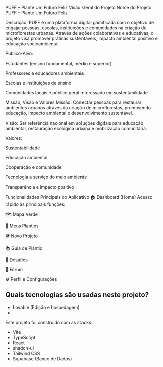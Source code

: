PUFF – Plante Um Futuro Feliz
Visão Geral do Projeto
Nome do Projeto: PUFF – Plante Um Futuro Feliz

Descrição:
PUFF é uma plataforma digital gamificada com o objetivo de engajar pessoas, escolas, instituições e comunidades na criação de microflorestas urbanas. Através de ações colaborativas e educativas, o projeto visa promover práticas sustentáveis, impacto ambiental positivo e educação socioambiental.

Público-Alvo:

Estudantes (ensino fundamental, médio e superior)

Professores e educadores ambientais

Escolas e instituições de ensino

Comunidades locais e público geral interessado em sustentabilidade

Missão, Visão e Valores
Missão:
Conectar pessoas para restaurar ambientes urbanos através da criação de microflorestas, promovendo educação, impacto ambiental e desenvolvimento sustentável.

Visão:
Ser referência nacional em soluções digitais para educação ambiental, restauração ecológica urbana e mobilização comunitária.

Valores:

Sustentabilidade

Educação ambiental

Cooperação e comunidade

Tecnologia a serviço do meio ambiente

Transparência e impacto positivo

Funcionalidades Principais do Aplicativo
🏠 Dashboard (Home)
Acesso rápido às principais funções:

🗺️ Mapa Verde

🌳 Meus Plantios

🛠️ Novo Projeto

📚 Guia de Plantio

🎯 Desafios

🤝 Fórum

⚙️ Perfil e Configurações

## Quais tecnologias são usadas neste projeto?
- Lovable (Edição e hospedagem)
- 
Este projeto foi construído com as stacks:
- Vite
- TypeScript
- React
- shadcn-ui
- Tailwind CSS
- Supabase (Banco de Dados)

